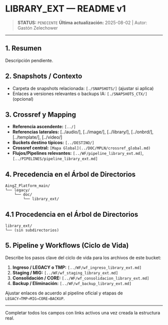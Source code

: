 # LIBRARY_EXT — README v1

> **STATUS:** `PENDIENTE`
> **Última actualización:** 2025-08-02 | Autor: Gastón Zelechower

---

## 1. Resumen
Descripción pendiente.

## 2. Snapshots / Contexto
- Carpeta de snapshots relacionada: `[./SNAPSHOTS/]` (ajustar si aplica)
- Enlaces a versiones relevantes o backups IA: `[./SNAPSHOTS_CTX/]` (opcional)

## 3. Crossref y Mapping
- **Referencia ascendente:** `[../]`
- **Referencias laterales:** [../audio/], [../image/], [../library/], [../onbrd/], [../template/], [../video/]
- **Buckets destino típicos:** `[../DESTINO/]`
- **Crossref central:** `[Mapa Global](../DOC/MPLN/crossref_global.md)`
- **Flujos/Pipelines relevantes:** `[../WF/pipeline_library_ext.md]`, `[../PIPELINES/pipeline_library_ext.md]`

## 4. Precedencia en el Árbol de Directorios
```text
AingZ_Platform_main/
└── legacy/
    └── doc/
        └── library_ext/
```

## 4.1 Procedencia en el Árbol de Directorios
```text
library_ext/
└── (sin subdirectorios)
```

## 5. Pipeline y Workflows (Ciclo de Vida)
Describe los pasos clave del ciclo de vida para los archivos de este bucket:
1. **Ingreso / LEGACY o TMP:** `[../WF/wf_ingreso_library_ext.md]`
2. **Staging / MIG:** `[../WF/wf_staging_library_ext.md]`
3. **Consolidación / CORE:** `[../WF/wf_consolidacion_library_ext.md]`
4. **Backup / Eliminación:** `[../WF/wf_backup_library_ext.md]`

Ajustar enlaces de acuerdo al pipeline oficial y etapas de `LEGACY→TMP→MIG→CORE→BACKUP`.

---

Completar todos los campos con links activos una vez creada la estructura real.

